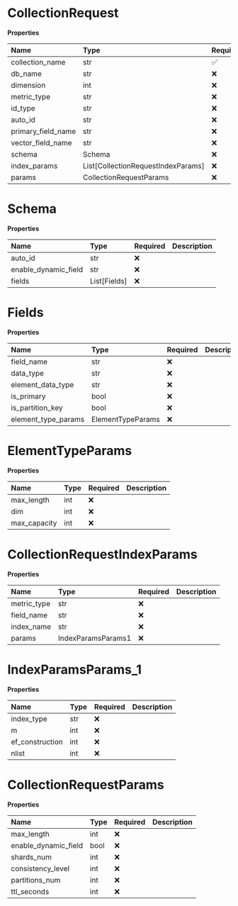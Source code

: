 # CollectionRequest

**Properties**

| Name               | Type                               | Required | Description |
| :----------------- | :--------------------------------- | :------- | :---------- |
| collection_name    | str                                | ✅       |             |
| db_name            | str                                | ❌       |             |
| dimension          | int                                | ❌       |             |
| metric_type        | str                                | ❌       |             |
| id_type            | str                                | ❌       |             |
| auto_id            | str                                | ❌       |             |
| primary_field_name | str                                | ❌       |             |
| vector_field_name  | str                                | ❌       |             |
| schema             | Schema                             | ❌       |             |
| index_params       | List[CollectionRequestIndexParams] | ❌       |             |
| params             | CollectionRequestParams            | ❌       |             |

# Schema

**Properties**

| Name                 | Type         | Required | Description |
| :------------------- | :----------- | :------- | :---------- |
| auto_id              | str          | ❌       |             |
| enable_dynamic_field | str          | ❌       |             |
| fields               | List[Fields] | ❌       |             |

# Fields

**Properties**

| Name                | Type              | Required | Description |
| :------------------ | :---------------- | :------- | :---------- |
| field_name          | str               | ❌       |             |
| data_type           | str               | ❌       |             |
| element_data_type   | str               | ❌       |             |
| is_primary          | bool              | ❌       |             |
| is_partition_key    | bool              | ❌       |             |
| element_type_params | ElementTypeParams | ❌       |             |

# ElementTypeParams

**Properties**

| Name         | Type | Required | Description |
| :----------- | :--- | :------- | :---------- |
| max_length   | int  | ❌       |             |
| dim          | int  | ❌       |             |
| max_capacity | int  | ❌       |             |

# CollectionRequestIndexParams

**Properties**

| Name        | Type               | Required | Description |
| :---------- | :----------------- | :------- | :---------- |
| metric_type | str                | ❌       |             |
| field_name  | str                | ❌       |             |
| index_name  | str                | ❌       |             |
| params      | IndexParamsParams1 | ❌       |             |

# IndexParamsParams_1

**Properties**

| Name            | Type | Required | Description |
| :-------------- | :--- | :------- | :---------- |
| index_type      | str  | ❌       |             |
| m               | int  | ❌       |             |
| ef_construction | int  | ❌       |             |
| nlist           | int  | ❌       |             |

# CollectionRequestParams

**Properties**

| Name                 | Type | Required | Description |
| :------------------- | :--- | :------- | :---------- |
| max_length           | int  | ❌       |             |
| enable_dynamic_field | bool | ❌       |             |
| shards_num           | int  | ❌       |             |
| consistency_level    | int  | ❌       |             |
| partitions_num       | int  | ❌       |             |
| ttl_seconds          | int  | ❌       |             |

<!-- This file was generated by liblab | https://liblab.com/ -->
